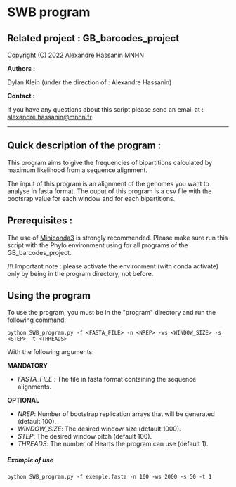 # SWB program

## Related project : GB_barcodes_project

Copyright (C) 2022 Alexandre Hassanin MNHN


__Authors :__

Dylan Klein (under the direction of  : Alexandre Hassanin)


__Contact :__

If you have any questions about this script please send an email at : alexandre.hassanin@mnhn.fr

--------------------------------------------------------------------------------------------------------------------------------------------
## Quick description of the program : 

This program aims to give the frequencies of bipartitions calculated by maximum likelihood from a sequence alignment.

The input of this program is an alignment of the genomes you want to analyse in fasta format. 
The ouput of this program is a csv file with the bootsrap value for each window and for each bipartitions. 


## Prerequisites : 

The use of [Miniconda3](https://docs.conda.io/en/latest/miniconda.html) is strongly recommended.
Please make sure run this script with the Phylo environment using for all programs of the GB_barcodes_project.


/!\ Important note : please activate the environment (with conda activate) only by being in the program directory, not before.



## Using the program

To use the program, you must be in the "program" directory and run the following command:

```
python SWB_program.py -f <FASTA_FILE> -n <NREP> -ws <WINDOW_SIZE> -s <STEP> -t <THREADS>
```

With the following arguments:

**MANDATORY**
- *FASTA_FILE* : The file in fasta format containing the sequence alignments.

**OPTIONAL**
- *NREP*: Number of bootstrap replication arrays that will be generated (default 100). 
- *WINDOW_SIZE*: The desired window size (default 1000). 
- *STEP*:  The desired window pitch (default 100).
- *THREADS*: The number of Hearts the program can use (default 1).

##### Example of use


```
python SWB_program.py -f exemple.fasta -n 100 -ws 2000 -s 50 -t 1
```
